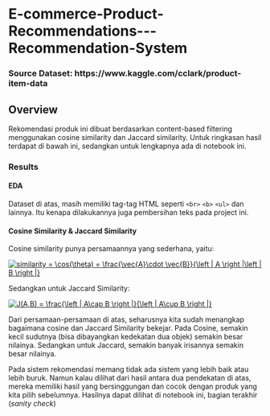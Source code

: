 # E-commerce-Product-Recommendations---Recommendation-System

<h3>Source Dataset: https://www.kaggle.com/cclark/product-item-data</h3>

## Overview

Rekomendasi produk ini dibuat berdasarkan content-based filtering menggunakan cosine similarity dan Jaccard similarity. Untuk ringkasan hasil terdapat di bawah ini, sedangkan untuk lengkapnya ada di notebook ini.

### Results

#### EDA

Dataset di atas, masih memiliki tag-tag HTML seperti `<br>` `<b>` `<ul>` dan lainnya. Itu kenapa dilakukannya juga pembersihan teks pada project ini. 

#### Cosine Similarity & Jaccard Similarity

Cosine similarity punya persamaannya yang sederhana, yaitu:

<a href="https://www.codecogs.com/eqnedit.php?latex=similarity&space;=&space;\cos(\theta)&space;=&space;\frac{\vec{A}\cdot&space;\vec{B}}{\left&space;|&space;A&space;\right&space;|\left&space;|&space;B&space;\right&space;|}" target="_blank"><img src="https://latex.codecogs.com/gif.latex?similarity&space;=&space;\cos(\theta)&space;=&space;\frac{\vec{A}\cdot&space;\vec{B}}{\left&space;|&space;A&space;\right&space;|\left&space;|&space;B&space;\right&space;|}" title="similarity = \cos(\theta) = \frac{\vec{A}\cdot \vec{B}}{\left | A \right |\left | B \right |}" /></a>
 
Sedangkan untuk Jaccard Similarity:

<a href="https://www.codecogs.com/eqnedit.php?latex=J(A,B)&space;=&space;\frac{\left&space;|&space;A\cap&space;B&space;\right&space;|}{\left&space;|&space;A\cup&space;B&space;\right&space;|}" target="_blank"><img src="https://latex.codecogs.com/gif.latex?J(A,B)&space;=&space;\frac{\left&space;|&space;A\cap&space;B&space;\right&space;|}{\left&space;|&space;A\cup&space;B&space;\right&space;|}" title="J(A,B) = \frac{\left | A\cap B \right |}{\left | A\cup B \right |}" /></a>

Dari persamaan-persamaan di atas, seharusnya kita sudah menangkap bagaimana cosine dan Jaccard Similarity bekejar. Pada Cosine, semakin kecil sudutnya (bisa dibayangkan kedekatan dua objek) semakin besar nilainya. Sedangkan untuk Jaccard, semakin banyak irisannya semakin besar nilainya. 

Pada sistem rekomendasi memang tidak ada sistem yang lebih baik atau lebih buruk. Namun kalau dilihat dari hasil antara dua pendekatan di atas, mereka memiliki hasil yang bersinggungan dan cocok dengan produk yang kita pilih sebelumnya. Hasilnya dapat dilihat di notebook ini, bagian terakhir (<i>sanity check</i>)





